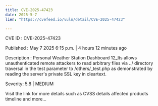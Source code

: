 ```yaml
---
title: CVE-2025-47423
date: 2025-5-7
lien: "https://cvefeed.io/vuln/detail/CVE-2025-47423"

---
```


CVE ID : CVE-2025-47423

Published :  May 7
2025
6:15 p.m. | 4 hours
12 minutes ago

Description : Personal Weather Station Dashboard 12_lts allows unauthenticated remote attackers to read arbitrary files via ../ directory traversal in the test parameter to /others/_test.php
as demonstrated by reading the server's private SSL key in cleartext.

Severity: 5.8 | MEDIUM

Visit the link for more details
such as CVSS details
affected products
timeline
and more...
